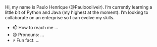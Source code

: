 Hi, my name is Paulo Henrique (@Pauloooliveir).
 I’m currently learning a little bit of Python and Java (my highest at the moment).
 I’m looking to collaborate on an enterprise so I can evolve my skills.
- 📫 How to reach me ...
- 😄 Pronouns: ...
- ⚡ Fun fact: ...

<!---
Pauloooliveir/Pauloooliveir is a ✨ special ✨ repository because its `README.md` (this file) appears on your GitHub profile.
You can click the Preview link to take a look at your changes.
--->

